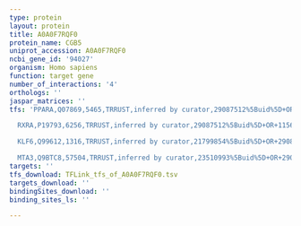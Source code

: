 ```yaml
---
type: protein
layout: protein
title: A0A0F7RQF0
protein_name: CGB5
uniprot_accession: A0A0F7RQF0
ncbi_gene_id: '94027'
organism: Homo sapiens
function: target gene
number_of_interactions: '4'
orthologs: ''
jaspar_matrices: ''
tfs: 'PPARA,Q07869,5465,TRRUST,inferred by curator,29087512%5Buid%5D+OR+11564716%5Buid%5D,Yes

  RXRA,P19793,6256,TRRUST,inferred by curator,29087512%5Buid%5D+OR+11564716%5Buid%5D,Yes

  KLF6,Q99612,1316,TRRUST,inferred by curator,21799854%5Buid%5D+OR+29087512%5Buid%5D,Yes

  MTA3,Q9BTC8,57504,TRRUST,inferred by curator,23510993%5Buid%5D+OR+29087512%5Buid%5D,Yes'
targets: ''
tfs_download: TFLink_tfs_of_A0A0F7RQF0.tsv
targets_download: ''
bindingSites_download: ''
binding_sites_ls: ''

---
```

